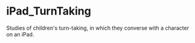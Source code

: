 # iPad_TurnTaking

Studies of children's turn-taking, in which they converse with a character on an iPad.
